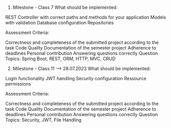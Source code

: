 1. Milestone - Class 7 
What should be implemented:

REST Controller with correct paths and methods for your application
Models with validation
Database configuration
Repositories

Assessment Criteria:

Correctness and completeness of the submitted project according to the task
Code Quality
Documentation of the semester project
Adherence to deadlines
Personal contribution
Answering questions correctly
Question Topics: Spring Boot, REST, ORM, HTTP, MVC, CRUD

2. Milestone - Class 11 --> 28.07.2023
What should be implemented:

Login functionality
JWT handling
Security configuration
Ressource permissions

Assessment Criteria:

Correctness and completeness of the submitted project according to the task
Code Quality
Documentation of the semester project
Adherence to deadlines
Personal contribution
Answering questions correctly
Question Topics: Security, JWT, File Handling